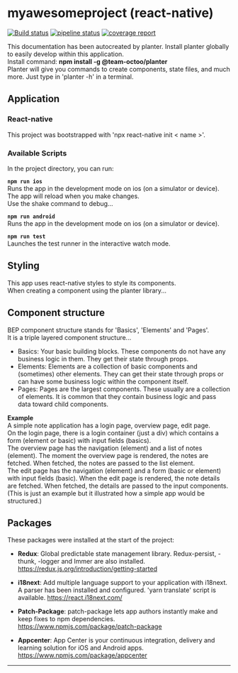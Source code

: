 # myawesomeproject (react-native)  

[![Build status](https://build.appcenter.ms/v0.1/apps/b16b0190-9a32-4559-9c6e-166b625fc7e8/branches/main/badge)](https://appcenter.ms) 
[![pipeline status](https://gitlab.com/sweetmustard/internal/research-projects/mobile-ci_cd/badges/main/pipeline.svg)](https://gitlab.com/sweetmustard/internal/research-projects/mobile-ci_cd/-/commits/main)
[![coverage report](https://gitlab.com/sweetmustard/internal/research-projects/mobile-ci_cd/badges/main/coverage.svg)](https://sweetmustard.gitlab.io/internal/research-projects/mobile-ci_cd/)

This documentation has been autocreated by planter. Install planter globally to easily develop within this application.  
Install command: **npm install -g @team-octoo/planter**  
Planter will give you commands to create components, state files, and much more. Just type in 'planter -h' in a terminal.  

## Application  

### React-native  

This project was bootstrapped with 'npx react-native init < name >'.

 ### Available Scripts  

In the project directory, you can run:  

**`npm run ios`**  
Runs the app in the development mode on ios (on a simulator or device).   
The app will reload when you make changes.  
Use the shake command to debug...  

**`npm run android`**   
Runs the app in the development mode on ios (on a simulator or device).   

**`npm run test`**  
 Launches the test runner in the interactive watch mode.  

## Styling  

This app uses react-native styles to style its components.  
When creating a component using the planter library...  


## Component structure  

BEP component structure stands for 'Basics', 'Elements' and 'Pages'.  
It is a triple layered component structure...   

- Basics: Your basic building blocks. These components do not have any business logic in them. They get their state through props.  
- Elements: Elements are a collection of basic components and (sometimes) other elements. They can get their state through props or can have some business logic within the component itself.  
- Pages: Pages are the largest components. These usually are a collection of elements. It is common that they contain business logic and pass data toward child components.  

**Example**  
A simple note application has a login page, overview page, edit page.  
On the login page, there is a login container (just a div) which contains a form (element or basic) with input fields (basics).  
The overview page has the navigation (element) and a list of notes (element). The moment the overview page is rendered, the notes are fetched. When fetched, the notes are passed to the list element.  
The edit page has the navigation (element) and a form (basic or element) with input fields (basic). When the edit page is rendered, the note details are fetched. When fetched, the details are passed to the input components.  
(This is just an example but it illustrated how a simple app would be structured.)  

## Packages  
These packages were installed at the start of the project:  

- **Redux**: Global predictable state management library. Redux-persist, -thunk, -logger and Immer are also installed.
https://redux.js.org/introduction/getting-started

- **i18next**: Add multiple language support to your application with i18next. A parser has been installed and configured. 'yarn translate' script is available.
https://react.i18next.com/

- **Patch-Package**: patch-package lets app authors instantly make and keep fixes to npm dependencies.
https://www.npmjs.com/package/patch-package

- **Appcenter**: App Center is your continuous integration, delivery and learning solution for iOS and Android apps.
https://www.npmjs.com/package/appcenter



---

